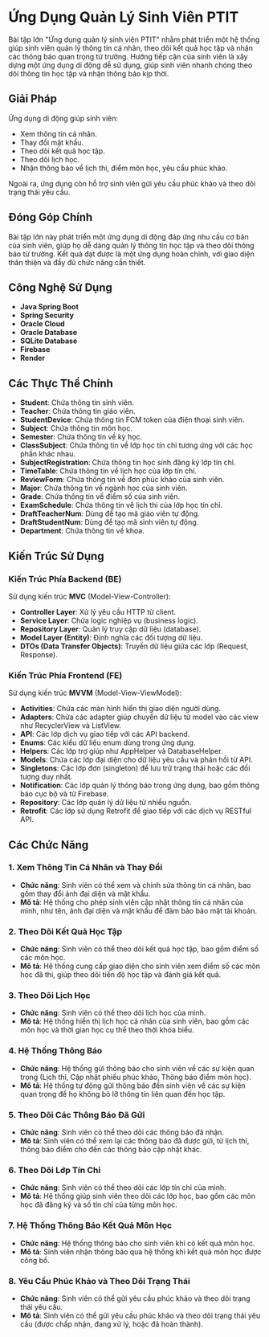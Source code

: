 # Ứng Dụng Quản Lý Sinh Viên PTIT

Bài tập lớn "Ứng dụng quản lý sinh viên PTIT" nhằm phát triển một hệ thống giúp sinh viên quản lý thông tin cá nhân, theo dõi kết quả học tập và nhận các thông báo quan trọng từ trường. Hướng tiếp cận của sinh viên là xây dựng một ứng dụng di động dễ sử dụng, giúp sinh viên nhanh chóng theo dõi thông tin học tập và nhận thông báo kịp thời.

## Giải Pháp

Ứng dụng di động giúp sinh viên:
- Xem thông tin cá nhân.
- Thay đổi mật khẩu.
- Theo dõi kết quả học tập.
- Theo dõi lịch học.
- Nhận thông báo về lịch thi, điểm môn học, yêu cầu phúc khảo.

Ngoài ra, ứng dụng còn hỗ trợ sinh viên gửi yêu cầu phúc khảo và theo dõi trạng thái yêu cầu.

## Đóng Góp Chính

Bài tập lớn này phát triển một ứng dụng di động đáp ứng nhu cầu cơ bản của sinh viên, giúp họ dễ dàng quản lý thông tin học tập và theo dõi thông báo từ trường. Kết quả đạt được là một ứng dụng hoàn chỉnh, với giao diện thân thiện và đầy đủ chức năng cần thiết.

## Công Nghệ Sử Dụng

- **Java Spring Boot**
- **Spring Security**
- **Oracle Cloud**
- **Oracle Database**
- **SQLite Database**
- **Firebase**
- **Render**

## Các Thực Thể Chính

- **Student**: Chứa thông tin sinh viên.
- **Teacher**: Chứa thông tin giáo viên.
- **StudentDevice**: Chứa thông tin FCM token của điện thoại sinh viên.
- **Subject**: Chứa thông tin môn học.
- **Semester**: Chứa thông tin về kỳ học.
- **ClassSubject**: Chứa thông tin về lớp học tín chỉ tương ứng với các học phần khác nhau.
- **SubjectRegistration**: Chứa thông tin học sinh đăng ký lớp tín chỉ.
- **TimeTable**: Chứa thông tin về lịch học của lớp tín chỉ.
- **ReviewForm**: Chứa thông tin về đơn phúc khảo của sinh viên.
- **Major**: Chứa thông tin về ngành học của sinh viên.
- **Grade**: Chứa thông tin về điểm số của sinh viên.
- **ExamSchedule**: Chứa thông tin về lịch thi của lớp học tín chỉ.
- **DraftTeacherNum**: Dùng để tạo mã giáo viên tự động.
- **DraftStudentNum**: Dùng để tạo mã sinh viên tự động.
- **Department**: Chứa thông tin về khoa.

## Kiến Trúc Sử Dụng

### Kiến Trúc Phía Backend (BE)
Sử dụng kiến trúc **MVC** (Model-View-Controller):
- **Controller Layer**: Xử lý yêu cầu HTTP từ client.
- **Service Layer**: Chứa logic nghiệp vụ (business logic).
- **Repository Layer**: Quản lý truy cập dữ liệu (database).
- **Model Layer (Entity)**: Định nghĩa các đối tượng dữ liệu.
- **DTOs (Data Transfer Objects)**: Truyền dữ liệu giữa các lớp (Request, Response).

### Kiến Trúc Phía Frontend (FE)
Sử dụng kiến trúc **MVVM** (Model-View-ViewModel):
- **Activities**: Chứa các màn hình hiển thị giao diện người dùng.
- **Adapters**: Chứa các adapter giúp chuyển dữ liệu từ model vào các view như RecyclerView và ListView.
- **API**: Các lớp dịch vụ giao tiếp với các API backend.
- **Enums**: Các kiểu dữ liệu enum dùng trong ứng dụng.
- **Helpers**: Các lớp trợ giúp như AppHelper và DatabaseHelper.
- **Models**: Chứa các lớp đại diện cho dữ liệu yêu cầu và phản hồi từ API.
- **Singletons**: Các lớp đơn (singleton) để lưu trữ trạng thái hoặc các đối tượng duy nhất.
- **Notification**: Các lớp quản lý thông báo trong ứng dụng, bao gồm thông báo cục bộ và từ Firebase.
- **Repository**: Các lớp quản lý dữ liệu từ nhiều nguồn.
- **Retrofit**: Các lớp sử dụng Retrofit để giao tiếp với các dịch vụ RESTful API.

## Các Chức Năng

### 1. Xem Thông Tin Cá Nhân và Thay Đổi
- **Chức năng**: Sinh viên có thể xem và chỉnh sửa thông tin cá nhân, bao gồm thay đổi ảnh đại diện và mật khẩu.
- **Mô tả**: Hệ thống cho phép sinh viên cập nhật thông tin cá nhân của mình, như tên, ảnh đại diện và mật khẩu để đảm bảo bảo mật tài khoản.

### 2. Theo Dõi Kết Quả Học Tập
- **Chức năng**: Sinh viên có thể theo dõi kết quả học tập, bao gồm điểm số các môn học.
- **Mô tả**: Hệ thống cung cấp giao diện cho sinh viên xem điểm số các môn học đã thi, giúp theo dõi tiến độ học tập và đánh giá kết quả.

### 3. Theo Dõi Lịch Học
- **Chức năng**: Sinh viên có thể theo dõi lịch học của mình.
- **Mô tả**: Hệ thống hiển thị lịch học cá nhân của sinh viên, bao gồm các môn học và thời gian học cụ thể theo thời khóa biểu.

### 4. Hệ Thống Thông Báo
- **Chức năng**: Hệ thống gửi thông báo cho sinh viên về các sự kiện quan trọng (Lịch thi, Cập nhật phiếu phúc khảo, Thông báo điểm môn học).
- **Mô tả**: Hệ thống tự động gửi thông báo đến sinh viên về các sự kiện quan trọng để họ không bỏ lỡ thông tin liên quan đến học tập.

### 5. Theo Dõi Các Thông Báo Đã Gửi
- **Chức năng**: Sinh viên có thể theo dõi các thông báo đã nhận.
- **Mô tả**: Sinh viên có thể xem lại các thông báo đã được gửi, từ lịch thi, thông báo điểm cho đến các thông báo cập nhật khác.

### 6. Theo Dõi Lớp Tín Chỉ
- **Chức năng**: Sinh viên có thể theo dõi các lớp tín chỉ của mình.
- **Mô tả**: Hệ thống giúp sinh viên theo dõi các lớp học, bao gồm các môn học đã đăng ký và số tín chỉ của từng môn học.

### 7. Hệ Thống Thông Báo Kết Quả Môn Học
- **Chức năng**: Hệ thống thông báo cho sinh viên khi có kết quả môn học.
- **Mô tả**: Sinh viên nhận thông báo qua hệ thống khi kết quả môn học được công bố.

### 8. Yêu Cầu Phúc Khảo và Theo Dõi Trạng Thái
- **Chức năng**: Sinh viên có thể gửi yêu cầu phúc khảo và theo dõi trạng thái yêu cầu.
- **Mô tả**: Sinh viên có thể gửi yêu cầu phúc khảo và theo dõi trạng thái yêu cầu (được chấp nhận, đang xử lý, hoặc đã hoàn thành).
